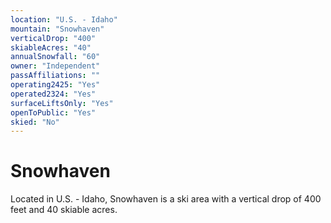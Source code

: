 ```yaml
---
location: "U.S. - Idaho"
mountain: "Snowhaven"
verticalDrop: "400"
skiableAcres: "40"
annualSnowfall: "60"
owner: "Independent"
passAffiliations: ""
operating2425: "Yes"
operated2324: "Yes"
surfaceLiftsOnly: "Yes"
openToPublic: "Yes"
skied: "No"
---
```


# Snowhaven

Located in U.S. - Idaho, Snowhaven is a ski area with a vertical drop of 400 feet and 40 skiable acres.